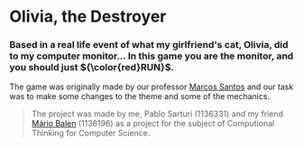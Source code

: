 # Olivia, the Destroyer
### Based in a real life event of what my girlfriend's cat, Olivia, did to my computer monitor... In this game you are the monitor, and you should just ${\color{red}RUN}$.
The game was originally made by our professor [Marcos Santos](https://github.com/profmarcossantos) and our task was to make some changes to the theme and some of the mechanics.

> The project was made by me, Pablo Sarturi (1136331) and my friend [Mário Balen](https://github.com/Sckelic) (1136196) as a project for the subject of Computional Thinking for Computer Science.
